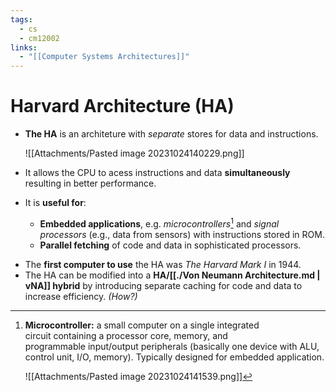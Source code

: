 ```yaml
---
tags:
  - cs
  - cm12002
links:
  - "[[Computer Systems Architectures]]"
---
```

# Harvard Architecture (HA)
- **The HA** is an architeture with *separate* stores for data and instructions. 

    ![[Attachments/Pasted image 20231024140229.png]]

- It allows the CPU to acess instructions and data **simultaneously** resulting in better performance.
- It is **useful for**:
    - **Embedded applications**, e.g. *microcontrollers*[^microcontr] and *signal processors* (e.g., data from sensors) with instructions stored in ROM.
    - **Parallel fetching** of code and data in sophisticated processors. 

[^microcontr]:**Microcontroller:** a small computer on a single integrated circuit containing a processor core, memory, and programmable input/output peripherals (basically one device with ALU, control unit, I/O, memory). Typically designed for embedded application.

    ![[Attachments/Pasted image 20231024141539.png]]

- The **first computer to use** the HA was *The Harvard Mark I* in 1944.
- The HA can be modified into a **HA/[[./Von Neumann Architecture.md | vNA]] hybrid** by introducing separate caching for code and data to increase efficiency. *(How?)*

